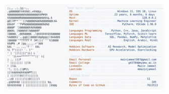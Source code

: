 <picture>
  <source srcset="https://raw.githubusercontent.com/mmazinjameel/mmazinjameel/main/dark_mode.svg?v=1752208134" media="(prefers-color-scheme: dark)">
  <img src="https://raw.githubusercontent.com/mmazinjameel/mmazinjameel/main/light_mode.svg?v=1752208134">
</picture>
